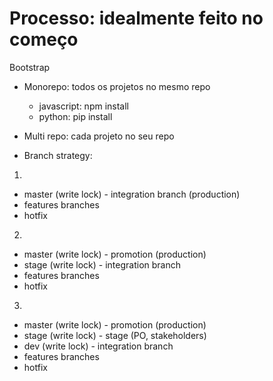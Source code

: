 # Processo: idealmente feito no começo

Bootstrap

- Monorepo: todos os projetos no mesmo repo
  - javascript: npm install
  - python: pip install
- Multi repo: cada projeto no seu repo

- Branch strategy:

1.

- master (write lock) - integration branch (production)
- features branches
- hotfix

2.

- master (write lock) - promotion (production)
- stage (write lock) - integration branch
- features branches
- hotfix

3.

- master (write lock) - promotion (production)
- stage (write lock) - stage (PO, stakeholders)
- dev (write lock) - integration branch
- features branches
- hotfix
